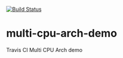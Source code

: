 [![Build Status](https://travis-ci.com/michal-at-travisci/multi-cpu-arch-demo.svg?branch=master)](https://travis-ci.com/michal-at-travisci/multi-cpu-arch-demo.svg?branch=mast)

# multi-cpu-arch-demo
Travis CI Multi CPU Arch demo
